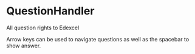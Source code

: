 # QuestionHandler

All question rights to Edexcel

Arrow keys can be used to navigate questions as well as the spacebar to show answer.
